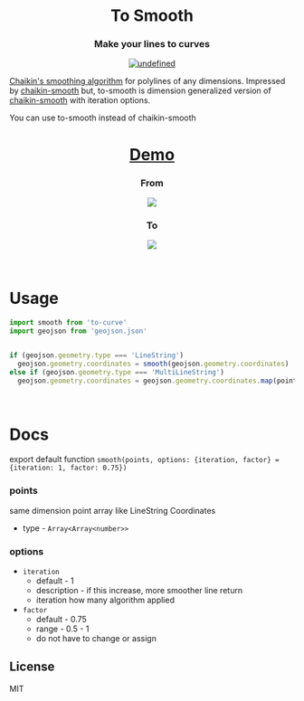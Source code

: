 <h1 align="center">To Smooth</h1>
<h3 align="center">
Make your lines to curves</h3>
<p align="center">
 <a href="https://lgtm.com/projects/g/seonglae/to-smooth/context:javascript"><img alt="undefined" src="https://img.shields.io/lgtm/grade/javascript/g/seonglae/to-smooth.svg?logo=lgtm&logoWidth=18"/>
 </a>
<p>

[Chaikin's smoothing algorithm](http://www.idav.ucdavis.edu/education/CAGDNotes/Chaikins-Algorithm/Chaikins-Algorithm.html) for polylines of any dimensions.
Impressed by [chaikin-smooth](https://github.com/Jam3/chaikin-smooth) but, to-smooth is dimension generalized version of [chaikin-smooth](https://github.com/Jam3/chaikin-smooth) with iteration options.
 
You can use to-smooth instead of chaikin-smooth

 
 
<h1 align="center"><a href="https://openlayers.org/en/latest/examples/chaikin.html">Demo</a></h1>

<h3 align="center">
From</h3>

<p align="center">
 <img src="https://user-images.githubusercontent.com/27716524/123362217-4e04e680-d5ab-11eb-842d-4fe9d586bbe1.png"/>
 </img>
<p>


<h3 align="center">
To
</h3>
<p align="center">
 <img src="https://user-images.githubusercontent.com/27716524/123362234-51986d80-d5ab-11eb-95ec-f748cdb5f822.png"/>
 </img>
<p>
 
<br/>
 
# Usage
```js
import smooth from 'to-curve'
import geojson from 'geojson.json'


if (geojson.geometry.type === 'LineString')
  geojson.geometry.coordinates = smooth(geojson.geometry.coordinates)
else if (geojson.geometry.type === 'MultiLineString')
  geojson.geometry.coordinates = geojson.geometry.coordinates.map(points => smooth(points))
```

<br/>
 
# Docs
export default function
`smooth(points, options: {iteration, factor} = {iteration: 1, factor: 0.75})`


### points
same dimension point array like LineString Coordinates

- type - `Array<Array<number>>`

### options
- `iteration`
  - default - 1
  - description - if this increase, more smoother line return
  - iteration how many algorithm applied
- `factor`
  - default - 0.75
  - range - 0.5 - 1
  - do not have to change or assign



## License

MIT
